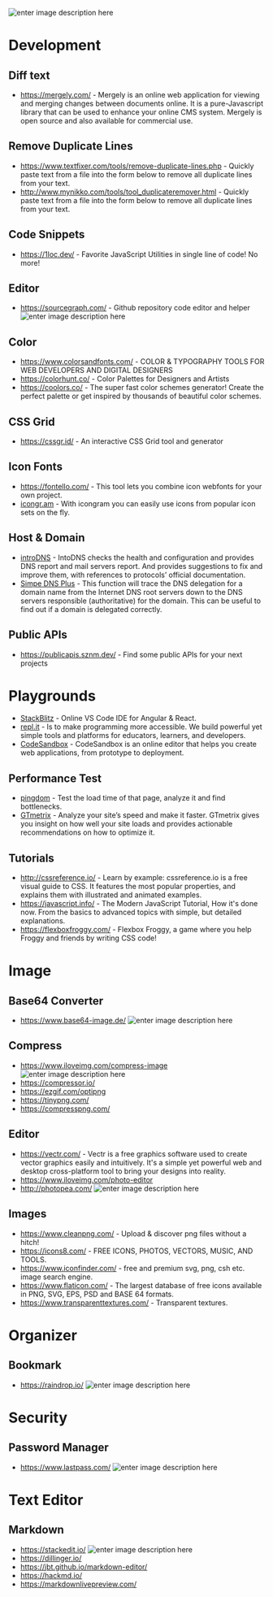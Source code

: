 ![enter image description here](https://www.escr-net.org/sites/default/files/dev_toolkit_logo-02.png)
# Development
## Diff text
- https://mergely.com/ - Mergely is an online web application for viewing and merging changes between documents online.  It is a pure-Javascript library that can be used to enhance your online CMS system.  Mergely is open source and also available for commercial use.
## Remove Duplicate Lines
- https://www.textfixer.com/tools/remove-duplicate-lines.php - Quickly paste text from a file into the form below to remove all duplicate lines from your text.
- http://www.mynikko.com/tools/tool_duplicateremover.html - Quickly paste text from a file into the form below to remove all duplicate lines from your text.
## Code Snippets
- https://1loc.dev/ - Favorite JavaScript Utilities in single line of code! No more!
## Editor
- https://sourcegraph.com/ - Github repository code editor and helper ![enter image description here](https://img.shields.io/static/v1?label=Best&message=Github%20Repository%20Toolkit&color=brightgreen)
## Color
- https://www.colorsandfonts.com/ - COLOR & TYPOGRAPHY TOOLS FOR WEB DEVELOPERS AND DIGITAL DESIGNERS
- https://colorhunt.co/ - Color Palettes for Designers and Artists
- https://coolors.co/ - The super fast color schemes generator! Create the perfect palette or get inspired by thousands of beautiful color schemes.
## CSS Grid
- https://cssgr.id/ - An interactive CSS Grid tool and generator
## Icon Fonts
- https://fontello.com/ - This tool lets you combine icon webfonts for your own project.
- [icongr.am](https://icongr.am) - With icongram you can easily use icons from popular icon sets on the fly.
## Host & Domain
- [introDNS](https://intodns.com/) - IntoDNS checks the health and configuration and provides DNS report and mail servers report.
And provides suggestions to fix and improve them, with references to protocols’ official documentation.
- [Simpe DNS Plus](http://simpledns.com) - This function will trace the DNS delegation for a domain name from the Internet DNS root servers down to the DNS servers responsible (authoritative) for the domain. This can be useful to find out if a domain is delegated correctly.
## Public APIs
- https://publicapis.sznm.dev/ - Find some public APIs for your next projects
# Playgrounds
- [StackBlitz](https://stackblitz.com/) - Online VS Code IDE for Angular & React.
- [repl.it](https://repl.it) - Is to make programming more accessible. We build powerful yet simple tools and platforms for educators, learners, and developers.
- [CodeSandbox](https://codesandbox.io/) - CodeSandbox is an online editor that helps you create web applications, from prototype to deployment.
## Performance Test
- [pingdom](https://tools.pingdom.com/) - Test the load time of that page, analyze it and find bottlenecks.
- [GTmetrix](https://gtmetrix.com/) - Analyze your site’s speed and make it faster. GTmetrix gives you insight on how well your site loads and provides actionable recommendations on how to optimize it.
## Tutorials
- http://cssreference.io/ - Learn by example: cssreference.io is a free visual guide to CSS. It features the most popular properties, and explains them with illustrated and animated examples.
- https://javascript.info/ - The Modern JavaScript Tutorial, How it's done now. From the basics to advanced topics with simple, but detailed explanations.
- https://flexboxfroggy.com/ - Flexbox Froggy, a game where you help Froggy and friends by writing CSS code!
# Image
## Base64 Converter
- https://www.base64-image.de/ ![enter image description here](https://img.shields.io/static/v1?label=Best&message=Base64%20Converter&color=brightgreen)
## Compress
- https://www.iloveimg.com/compress-image  ![enter image description here](https://img.shields.io/static/v1?label=Best%20Result&message=Compress%20Tool&color=brightgreen)
- https://compressor.io/
- https://ezgif.com/optipng
- https://tinypng.com/
- https://compresspng.com/
## Editor
- https://vectr.com/ - Vectr is a free graphics software used to create vector graphics easily and intuitively. It's a simple yet powerful web and desktop cross-platform tool to bring your designs into reality.
- https://www.iloveimg.com/photo-editor
- http://photopea.com/ ![enter image description here](https://img.shields.io/static/v1?label=Best&message=Editor&color=brightgreen)
## Images
- https://www.cleanpng.com/ - Upload & discover png files without a hitch!
- https://icons8.com/ - FREE ICONS, PHOTOS, VECTORS, MUSIC, AND TOOLS.
- https://www.iconfinder.com/ - free and premium svg, png, csh etc. image search engine.
- https://www.flaticon.com/ - The largest database of free icons available in PNG, SVG, EPS, PSD and BASE 64 formats.
- https://www.transparenttextures.com/ - Transparent textures.
# Organizer
## Bookmark
- https://raindrop.io/ ![enter image description here](https://img.shields.io/static/v1?label=Best&message=Bookmark%20Manager%20Tool&color=brightgreen)
# Security
## Password Manager
- https://www.lastpass.com/ ![enter image description here](https://img.shields.io/static/v1?label=Best&message=Password%20Manager%20Tool&color=brightgreen)
# Text Editor
## Markdown
- https://stackedit.io/ ![enter image description here](https://img.shields.io/static/v1?label=Best&message=Markdown%20Editor&color=brightgreen)
- https://dillinger.io/
- https://jbt.github.io/markdown-editor/
- https://hackmd.io/
- https://markdownlivepreview.com/
